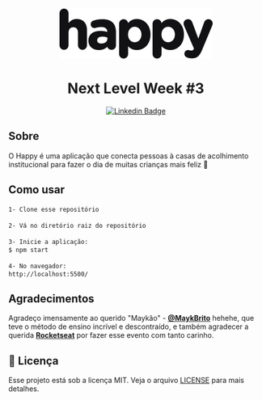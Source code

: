 <p align="center">
    <img alt="Happy" title="Happy" src=".github/logo.svg" />
</p>

<h1 align="center">Next Level Week #3</h1>

<div align="center">

[![Linkedin Badge](https://img.shields.io/badge/-Guilherme%20Sandi-292929?style=flat-square&logo=Linkedin&logoColor=white&link=https://www.linkedin.com/in/guilhermesandi/)](https://www.linkedin.com/in/guilhermesandi/)

</div>

## Sobre

<p>O Happy é uma aplicação que conecta pessoas à casas de acolhimento institucional para fazer o dia de muitas crianças mais feliz 💜</p>

## Como usar

```
1- Clone esse repositório

2- Vá no diretório raiz do repositório

3- Inicie a aplicação:
$ npm start

4- No navegador:
http://localhost:5500/
```

## Agradecimentos

<p>

Agradeço imensamente ao querido "Maykão" - **[@MaykBrito](https://linkedin.com/in/maykbrito)** hehehe, que teve o método de ensino incrível e descontraído, e também agradecer a querida **[Rocketseat](https://rocketseat.com.br/)** por fazer esse evento com tanto carinho.

</p>

## :memo: Licença

Esse projeto está sob a licença MIT. Veja o arquivo [LICENSE](LICENSE) para mais detalhes.
